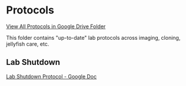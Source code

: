 <script>
  var password = prompt("Enter password to access the Weissbourd Lab Wiki: (same as Clytia Google Account password)");
  if (password !== "Clytia123!") {
    document.body.innerHTML = "<h1>Access Denied</h1><p>Incorrect password. Message someone in the lab if you don't know the password (and you're not an intruder...) </p>";
  }
</script>

# Protocols

[View All Protocols in Google Drive Folder](https://drive.google.com/drive/folders/1RdV-SoqDuu1QvH93kl7xlkTsqbRCSdaN)

This folder contains "up-to-date" lab protocols across imaging, cloning, jellyfish care, etc.

## Lab Shutdown

[Lab Shutdown Protocol - Google Doc](https://docs.google.com/document/d/1EeYGFJxwWjcBBejK-laaChUCpGSFwQ7WrqSj-SdTDJ8/edit?usp=sharing)
